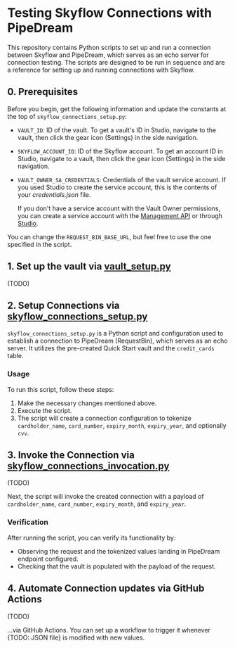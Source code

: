 # Testing Skyflow Connections with PipeDream

This repository contains Python scripts to set up and run a connection between Skyflow and PipeDream, which serves as an echo server for connection testing. The scripts are designed to be run in sequence and are a reference for setting up and running connections with Skyflow.

## 0. Prerequisites

Before you begin, get the following information and update the constants at the top of `skyflow_connections_setup.py`:

- `VAULT_ID`: ID of the vault. To get a vault's ID in Studio, navigate to the vault, then click the gear icon (Settings) in the side navigation.
- `SKYFLOW_ACCOUNT_ID`: ID of the Skyflow account. To get an account ID in Studio, navigate to a vault, then click the gear icon (Settings) in the side navigation.
- `VAULT_OWNER_SA_CREDENTIALS`: Credentials of the vault service account. If you used Studio to create the service account, this is the contents of your _credentials.json_ file.

  If you don't have a service account with the Vault Owner permissions, you can create a service account with the [Management API](https://docs.skyflow.com/management/#ServiceAccountService_CreateAPIKey) or through [Studio](https://docs.skyflow.com/api-authentication/#create-a-service-account).

You can change the `REQUEST_BIN_BASE_URL`, but feel free to use the one specified in the script.


## 1. Set up the vault via [vault_setup.py](/vault_setup.py)

(TODO)

## 2. Setup Connections via [skyflow_connections_setup.py](/skyflow_connections_setup.py)

`skyflow_connections_setup.py` is a Python script and configuration used to establish a connection to PipeDream (RequestBin), which serves as an echo server. It utilizes the pre-created Quick Start vault and the `credit_cards` table.

### Usage

To run this script, follow these steps:

1. Make the necessary changes mentioned above.
2. Execute the script.
3. The script will create a connection configuration to tokenize `cardholder_name`, `card_number`, `expiry_month`, `expiry_year`, and optionally `cvv`.

## 3. Invoke the Connection via [skyflow_connections_invocation.py](/skyflow_connections_invocation.py)

(TODO)

Next, the script will invoke the created connection with a payload of `cardholder_name`, `card_number`, `expiry_month`, and `expiry_year`.

### Verification

After running the script, you can verify its functionality by:

- Observing the request and the tokenized values landing in PipeDream endpoint configured.
- Checking that the vault is populated with the payload of the request.

## 4. Automate Connection updates via GitHub Actions

(TODO)

...via GitHub Actions. You can set up a workflow to trigger it whenever {TODO: JSON file} is modified with new values.
